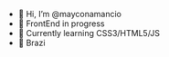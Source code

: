 - 👋 Hi, I’m @mayconamancio
- 👀 FrontEnd in progress
- 🌱 Currently learning CSS3/HTML5/JS
- 🚩 Brazi

<!---
mayconamancio/mayconamancio is a ✨ special ✨ repository because its `README.md` (this file) appears on your GitHub profile.
You can click the Preview link to take a look at your changes.
--->
